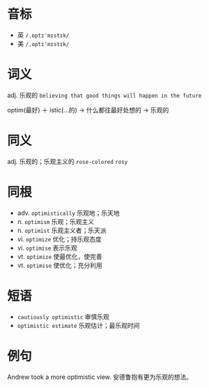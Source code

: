 # 音标

- 英 `/ˌɒptɪˈmɪstɪk/`
- 美 `/,ɑptɪ'mɪstɪk/`

# 词义

adj. 乐观的
`believing that good things will happen in the future`



optim(最好) ＋ istic(…的) → 什么都往最好处想的 → 乐观的

# 同义

adj. 乐观的；乐观主义的
`rose-colored` `rosy`

# 同根

- adv. `optimistically` 乐观地；乐天地
- n. `optimism` 乐观；乐观主义
- n. `optimist` 乐观主义者；乐天派
- vi. `optimize` 优化；持乐观态度
- vi. `optimise` 表示乐观
- vt. `optimize` 使最优化，使完善
- vt. `optimise` 使优化；充分利用

# 短语

- `cautiously optimistic` 审慎乐观
- `optimistic estimate` 乐观估计；最乐观时间

# 例句

Andrew took a more optimistic view.
安德鲁抱有更为乐观的想法。


